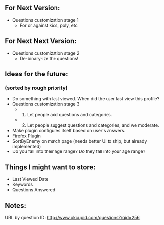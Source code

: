 
## For Next Version:

* Questions customization stage 1
    * For or against kids, poly, etc

## For Next Next Version:
* Questions customization stage 2
    * De-binary-ize the questions!


## Ideas for the future:
### (sorted by rough priority)

* Do something with last viewed. When did the user last view this profile?
* Questions customization stage 3
    * 1. Let people add questions and categories.
    * 2. Let people suggest questions and categories, and we moderate.
* Make plugin configures itself based on user's answers.
* Firefox Plugin
* SortByEnemy on match page (needs better UI to ship, but already implemented)
* Do you fall into their age range? Do they fall into your age range?


## Things I might want to store:

* Last Viewed Date
* Keywords
* Questions Answered

## Notes:

URL by question ID: http://www.okcupid.com/questions?rqid=256